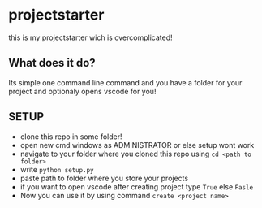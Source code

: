# projectstarter
this is my projectstarter wich is overcomplicated!
## What does it do?
Its simple one command line command and you have a folder for your project and optionaly opens vscode for you!
## SETUP
- clone this repo in some folder!
- open new cmd windows as ADMINISTRATOR or else setup wont work
- navigate to your folder where you cloned this repo using `cd <path to folder>`
- write `python setup.py`
- paste path to folder where you store your projects
- if you want to open vscode after creating project type `True` else `Fasle`
- Now you can use it by using command `create <project name>`
